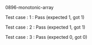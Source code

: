 
0896-monotonic-array


Test case : 1 : Pass
 (expected 1, got 1)



Test case : 2 : Pass
 (expected 1, got 1)



Test case : 3 : Pass
 (expected 0, got 0)


